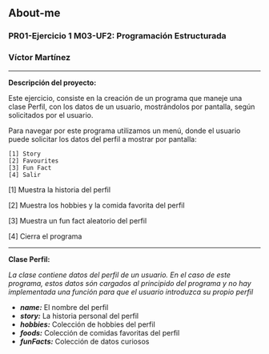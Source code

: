 ## About-me
### PR01-Ejercicio 1 M03-UF2: Programación Estructurada
### Víctor Martínez
** **
**Descripción del proyecto:**

Este ejercicio, consiste en la creación de un programa que maneje una clase Perfil, con los datos de un usuario, mostrándolos por pantalla, según solicitados por el usuario.

Para navegar por este programa utilizamos un menú, donde el usuario puede solicitar los datos del perfil a mostrar por pantalla:
```
[1] Story
[2] Favourites
[3] Fun Fact
[4] Salir
```
[1] Muestra la historia del perfil

[2] Muestra los hobbies y la comida favorita del perfil

[3] Muestra un fun fact aleatorio del perfil

[4] Cierra el programa

** **
**Clase Perfil:**

*La clase contiene datos del perfil de un usuario. En el caso de este programa, estos datos són cargados al principido del programa y no hay implementada una función para que el usuario introduzca su propio perfil*
- ***name:*** El nombre del perfil
- ***story:*** La historia personal del perfil
- ***hobbies:*** Colección de hobbies del perfil
- ***foods:*** Colección de comidas favoritas del perfil
- ***funFacts:*** Colección de datos curiosos

